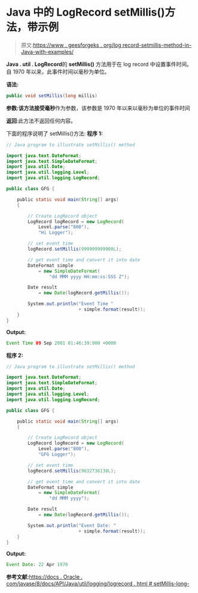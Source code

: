 # Java 中的 LogRecord setMillis()方法，带示例

> 原文:[https://www . geesforgeks . org/log record-setmillis-method-in-Java-with-examples/](https://www.geeksforgeeks.org/logrecord-setmillis-method-in-java-with-examples/)

**Java . util . LogRecord**的 **setMillis()** 方法用于在 log record 中设置事件时间。自 1970 年以来，此事件时间以毫秒为单位。

**语法:**

```java
public void setMillis(long millis)

```

**参数:**该方法接受**毫秒**作为参数，该参数是 1970 年以来以毫秒为单位的事件时间

**返回**:此方法不返回任何内容。

下面的程序说明了 setMillis()方法:
**程序 1:**

```java
// Java program to illustrate setMillis() method

import java.text.DateFormat;
import java.text.SimpleDateFormat;
import java.util.Date;
import java.util.logging.Level;
import java.util.logging.LogRecord;

public class GFG {

    public static void main(String[] args)
    {

        // Create LogRecord object
        LogRecord logRecord = new LogRecord(
            Level.parse("800"),
            "Hi Logger");

        // set event time
        logRecord.setMillis(999999999900L);

        // get event time and convert it into date
        DateFormat simple
            = new SimpleDateFormat(
                "dd MMM yyyy HH:mm:ss:SSS Z");

        Date result
            = new Date(logRecord.getMillis());

        System.out.println("Event Time "
                           + simple.format(result));
    }
}
```

**Output:**

```java
Event Time 09 Sep 2001 01:46:39:900 +0000

```

**程序 2:**

```java
// Java program to illustrate setMillis() method

import java.text.DateFormat;
import java.text.SimpleDateFormat;
import java.util.Date;
import java.util.logging.Level;
import java.util.logging.LogRecord;

public class GFG {

    public static void main(String[] args)
    {

        // Create LogRecord object
        LogRecord logRecord = new LogRecord(
            Level.parse("800"),
            "GFG Logger");

        // set event time
        logRecord.setMillis(9632736138L);

        // get event time and convert it into date
        DateFormat simple
            = new SimpleDateFormat(
                "dd MMM yyyy");

        Date result
            = new Date(logRecord.getMillis());

        System.out.println("Event Date: "
                           + simple.format(result));
    }
}
```

**Output:**

```java
Event Date: 22 Apr 1970

```

**参考文献:**[https://docs . Oracle . com/javase/8/docs/API/Java/util/logging/logrecord . html # setMillis-long-](https://docs.oracle.com/javase/8/docs/api/java/util/logging/LogRecord.html#setMillis-long-)